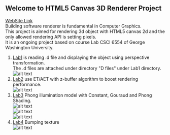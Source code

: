 ## Welcome to HTML5 Canvas 3D Renderer Project
[WebSite Link](https://yuandong-chen.github.io/GraphicsLab/) <br>
Building software renderer is fundamental in Computer Graphics.<br>
This project is aimed for rendering 3d object with HTML5 canvas 2d and the only allowed rendering API is setting pixels.<br>
It is an ongoing project based on course Lab CSCI 6554 of George Washington University.<br>
1. [Lab1](https://yuandong-chen.github.io/GraphicsLab/Lab1/index.html) is reading .d file and displaying the object using perspective transformation. <br>
The .d files are attached under directory "D files" under Lab1 directory.<br>
![alt text](https://yuandong-chen.github.io/GraphicsLab/Lab1/HW1.gif) <br>
2. [Lab2](https://yuandong-chen.github.io/GraphicsLab/Lab2/index.html) use ET/AET with z-buffer algorithm to boost rendering performance. <br>
![alt text](https://yuandong-chen.github.io/GraphicsLab/Lab2/HW2.gif) <br>
3. [Lab3](https://yuandong-chen.github.io/GraphicsLab/Lab3/index.html) Phong illumination model with Constant, Gouraud and Phong Shading. <br>
![alt text](https://yuandong-chen.github.io/GraphicsLab/Lab3/Constant.gif) <br>
![alt text](https://yuandong-chen.github.io/GraphicsLab/Lab3/Gouraud.gif) <br>
![alt text](https://yuandong-chen.github.io/GraphicsLab/Lab3/Phong.gif) <br>
4. [Lab4](https://yuandong-chen.github.io/GraphicsLab/Lab4/index.html) Bumping texture<br>
![alt text](https://yuandong-chen.github.io/GraphicsLab/Lab4/Rotten_iron_donut.gif) <br>
